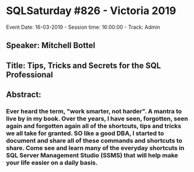 # SQLSaturday #826 - Victoria 2019
Event Date: 16-03-2019 - Session time: 16:00:00 - Track: Admin
## Speaker: Mitchell Bottel
## Title: Tips, Tricks and Secrets for the SQL Professional
## Abstract:
### Ever heard the term, "work smarter, not harder". A mantra to live by in my book. Over the years, I have seen, forgotten, seen again and forgotten again all of the shortcuts, tips and tricks we all take for granted. SO like a good DBA, I started to document and share all of these commands and shortcuts to share. Come see and learn many of the everyday shortcuts in SQL Server Management Studio (SSMS) that will help make your life easier on a daily basis.
